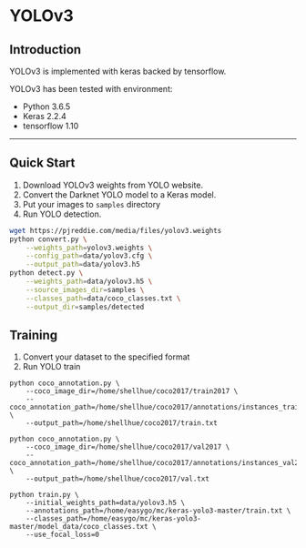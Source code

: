 # YOLOv3

## Introduction
YOLOv3 is implemented with keras backed by tensorflow.

YOLOv3 has been tested with environment:

- Python 3.6.5
- Keras 2.2.4
- tensorflow 1.10

---

## Quick Start
1. Download YOLOv3 weights from YOLO website.
2. Convert the Darknet YOLO model to a Keras model.
3. Put your images to `samples` directory
4. Run YOLO detection.

```bash
wget https://pjreddie.com/media/files/yolov3.weights
python convert.py \
	--weights_path=yolov3.weights \
	--config_path=data/yolov3.cfg \
	--output_path=data/yolov3.h5
python detect.py \
	--weights_path=data/yolov3.h5 \
	--source_images_dir=samples \
	--classes_path=data/coco_classes.txt \
	--output_dir=samples/detected
```

## Training
1. Convert your dataset to the specified format
2. Run YOLO train


```
python coco_annotation.py \
	--coco_image_dir=/home/shellhue/coco2017/train2017 \
	--coco_annotation_path=/home/shellhue/coco2017/annotations/instances_train2017.json \
	--output_path=/home/shellhue/coco2017/train.txt

python coco_annotation.py \
	--coco_image_dir=/home/shellhue/coco2017/val2017 \
	--coco_annotation_path=/home/shellhue/coco2017/annotations/instances_val2017.json \
	--output_path=/home/shellhue/coco2017/val.txt
```

```
python train.py \
	--initial_weights_path=data/yolov3.h5 \
	--annotations_path=/home/easygo/mc/keras-yolo3-master/train.txt \
	--classes_path=/home/easygo/mc/keras-yolo3-master/model_data/coco_classes.txt \
	--use_focal_loss=0
```